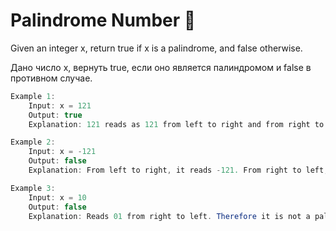 # Palindrome Number 🧩

Given an integer x, return true if x is a palindrome, and false otherwise.

Дано число х, вернуть true, если оно является палиндромом и false в противном случае.
```java
Example 1:
    Input: x = 121
    Output: true
    Explanation: 121 reads as 121 from left to right and from right to left.
```

```java
Example 2:
    Input: x = -121
    Output: false
    Explanation: From left to right, it reads -121. From right to left, it becomes 121-. Therefore it is not a palindrome.
```

```java
Example 3:
    Input: x = 10
    Output: false
    Explanation: Reads 01 from right to left. Therefore it is not a palindrome.
```
